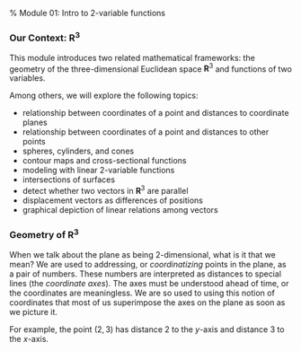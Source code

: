 % Module 01: Intro to 2-variable functions

### Our Context: $\mathbf{R}^3$

This module introduces two related mathematical frameworks: the geometry of the three-dimensional Euclidean space $\mathbf{R}^3$ and functions of two variables. 

Among others, we will explore the following topics:

* relationship between coordinates of a point and distances to coordinate planes
* relationship between coordinates of a point and distances to other points
* spheres, cylinders, and cones
* contour maps and cross-sectional functions
* modeling with linear 2-variable functions
* intersections of surfaces
* detect whether two vectors in $\mathbf{R}^3$ are parallel
* displacement vectors as differences of positions
* graphical depiction of linear relations among vectors

### Geometry of $\mathbf{R}^3$

When we talk about the plane as being 2-dimensional, what is it that we mean? We are used to addressing, or *coordinatizing* points in the plane, as a pair of numbers. These numbers are interpreted as distances to special lines (the *coordinate axes*). The axes must be understood ahead of time, or the coordinates are meaningless. We are so used to using this notion of coordinates that most of us superimpose the axes on the plane as soon as we picture it.

For example, the point $(2,3)$ has distance $2$ to the $y$-axis and distance $3$ to the $x$-axis. 